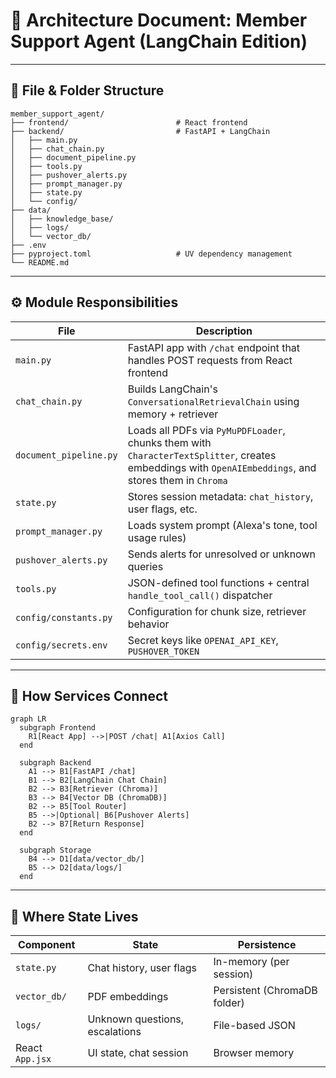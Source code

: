 # 📐 Architecture Document: Member Support Agent (LangChain Edition)

---

## 📁 File & Folder Structure

```
member_support_agent/
├── frontend/                        # React frontend
├── backend/                         # FastAPI + LangChain
│   ├── main.py
│   ├── chat_chain.py
│   ├── document_pipeline.py
│   ├── tools.py
│   ├── pushover_alerts.py
│   ├── prompt_manager.py
│   ├── state.py
│   └── config/
├── data/
│   ├── knowledge_base/
│   ├── logs/
│   └── vector_db/
├── .env
├── pyproject.toml                   # UV dependency management
└── README.md
```

---

## ⚙️ Module Responsibilities

| File                   | Description                                                                                                                                           |
| ---------------------- | ----------------------------------------------------------------------------------------------------------------------------------------------------- |
| `main.py`              | FastAPI app with `/chat` endpoint that handles POST requests from React frontend                                                                      |
| `chat_chain.py`        | Builds LangChain's `ConversationalRetrievalChain` using memory + retriever                                                                            |
| `document_pipeline.py` | Loads all PDFs via `PyMuPDFLoader`, chunks them with `CharacterTextSplitter`, creates embeddings with `OpenAIEmbeddings`, and stores them in `Chroma` |
| `state.py`             | Stores session metadata: `chat_history`, user flags, etc.                                                                                             |
| `prompt_manager.py`    | Loads system prompt (Alexa's tone, tool usage rules)                                                                                                  |
| `pushover_alerts.py`   | Sends alerts for unresolved or unknown queries                                                                                                        |
| `tools.py`             | JSON-defined tool functions + central `handle_tool_call()` dispatcher                                                                                 |
| `config/constants.py`  | Configuration for chunk size, retriever behavior                                                                                                      |
| `config/secrets.env`   | Secret keys like `OPENAI_API_KEY`, `PUSHOVER_TOKEN`                                                                                                   |

---

## 🔌 How Services Connect

```mermaid
graph LR
  subgraph Frontend
    R1[React App] -->|POST /chat| A1[Axios Call]
  end

  subgraph Backend
    A1 --> B1[FastAPI /chat]
    B1 --> B2[LangChain Chat Chain]
    B2 --> B3[Retriever (Chroma)]
    B3 --> B4[Vector DB (ChromaDB)]
    B2 --> B5[Tool Router]
    B5 -->|Optional| B6[Pushover Alerts]
    B2 --> B7[Return Response]
  end

  subgraph Storage
    B4 --> D1[data/vector_db/]
    B5 --> D2[data/logs/]
  end
```

---

## 🧠 Where State Lives

| Component       | State                          | Persistence                  |
| --------------- | ------------------------------ | ---------------------------- |
| `state.py`      | Chat history, user flags       | In-memory (per session)      |
| `vector_db/`    | PDF embeddings                 | Persistent (ChromaDB folder) |
| `logs/`         | Unknown questions, escalations | File-based JSON              |
| React `App.jsx` | UI state, chat session         | Browser memory               |
